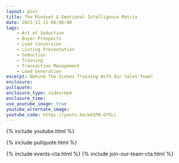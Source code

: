 ```yaml
---
layout: post
title: The Mindset & Emotional Intelligence Matrix
date: 2021-11-11 06:00:00
tags:
    - Art of Seduction
    - Buyer Prospects
    - Lead Conversion
    - Listing Presentation
    - Seduction
    - Training
    - Transaction Management
    - Lead Generation
excerpt: Behind The Scenes Training With Our Sales Team!
enclosure:
pullquote:
enclosure_type: video/mp4
enclosure_time:
use_youtube_image: true
youtube_alternate_image:
youtube_code: https://youtu.be/m43P0-GY5Lc
---
```

{% include youtube.html %}

{% include pullquote.html %}

{% include events-cta.html %} {% include join-our-team-cta.html %}
